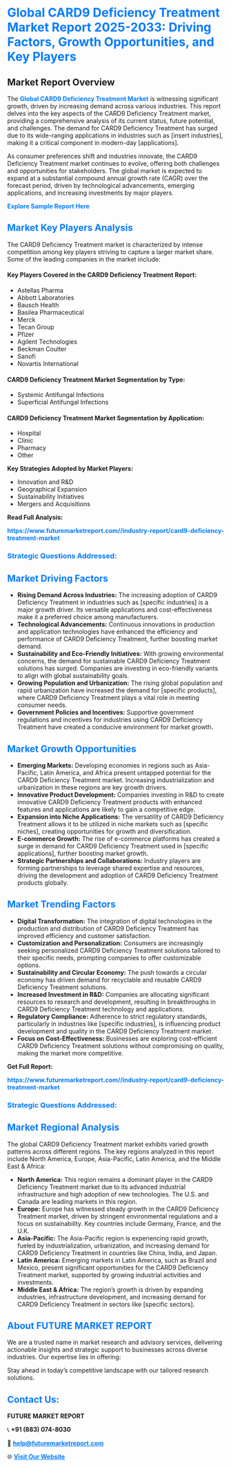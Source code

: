 <h1 style="color: #007BFF;">Global CARD9 Deficiency Treatment Market Report 2025-2033: Driving Factors, Growth Opportunities, and Key Players</h1>

<section id="overview">
<h2>Market Report Overview</h2>
<p>The <a href="https://www.futuremarketreport.com//industry-report/card9-deficiency-treatment-market" style="color: #007BFF; text-decoration: none;"><strong>Global CARD9 Deficiency Treatment Market</strong></a> is witnessing significant growth, driven by increasing demand across various industries. This report delves into the key aspects of the CARD9 Deficiency Treatment market, providing a comprehensive analysis of its current status, future potential, and challenges. The demand for CARD9 Deficiency Treatment has surged due to its wide-ranging applications in industries such as [insert industries], making it a critical component in modern-day [applications].</p>
<p>As consumer preferences shift and industries innovate, the CARD9 Deficiency Treatment market continues to evolve, offering both challenges and opportunities for stakeholders. The global market is expected to expand at a substantial compound annual growth rate (CAGR) over the forecast period, driven by technological advancements, emerging applications, and increasing investments by major players.</p>
</section>

<section id="overview">
<p><a href="https://www.futuremarketreport.com//request-sample/reportId=78628" style="color: #007BFF; text-decoration: none;"><strong>Explore Sample Report Here</strong></a></p>
</section>

<section id="key-players">
<h2 style="color: #007BFF;">Market Key Players Analysis</h2>
<p>The CARD9 Deficiency Treatment market is characterized by intense competition among key players striving to capture a larger market share. Some of the leading companies in the market include:</p>
<h4>Key Players Covered in the CARD9 Deficiency Treatment Report:</h4>
<ul><li>Astellas Pharma</li><li>Abbott Laboratories</li><li>Bausch Health</li><li>Basilea Pharmaceutical</li><li>Merck</li><li>Tecan Group</li><li>Pfizer</li><li>Agilent Technologies</li><li>Beckman Coulter</li><li>Sanofi</li><li>Novartis International</li></ul>
<h4>CARD9 Deficiency Treatment Market Segmentation by Type:</h4>
<ul><li>Systemic Antifungal Infections</li><li>Superficial Antifungal Infections</li></ul>

<h4>CARD9 Deficiency Treatment Market Segmentation by Application:</h4>
<ul><li>Hospital</li><li>Clinic</li><li>Pharmacy</li><li>Other</li></ul>
<p><strong>Key Strategies Adopted by Market Players:</strong></p>
<ul>
<li>Innovation and R&D</li>
<li>Geographical Expansion</li>
<li>Sustainability Initiatives</li>
<li>Mergers and Acquisitions</li>
</ul>
</section>

<section>
<p><strong>Read Full Analysis: </strong></p><a href="https://www.futuremarketreport.com//industry-report/card9-deficiency-treatment-market" style="color: #007BFF; text-decoration: none;"><strong>https://www.futuremarketreport.com//industry-report/card9-deficiency-treatment-market</strong></a>
<h3 style="color: #007BFF;">Strategic Questions Addressed:</h3>
</section>

<section id="driving-factors">
<h2 style="color: #007BFF;">Market Driving Factors</h2>
<ul>
<li><strong>Rising Demand Across Industries:</strong> The increasing adoption of CARD9 Deficiency Treatment in industries such as [specific industries] is a major growth driver. Its versatile applications and cost-effectiveness make it a preferred choice among manufacturers.</li>
<li><strong>Technological Advancements:</strong> Continuous innovations in production and application technologies have enhanced the efficiency and performance of CARD9 Deficiency Treatment, further boosting market demand.</li>
<li><strong>Sustainability and Eco-Friendly Initiatives:</strong> With growing environmental concerns, the demand for sustainable CARD9 Deficiency Treatment solutions has surged. Companies are investing in eco-friendly variants to align with global sustainability goals.</li>
<li><strong>Growing Population and Urbanization:</strong> The rising global population and rapid urbanization have increased the demand for [specific products], where CARD9 Deficiency Treatment plays a vital role in meeting consumer needs.</li>
<li><strong>Government Policies and Incentives:</strong> Supportive government regulations and incentives for industries using CARD9 Deficiency Treatment have created a conducive environment for market growth.</li>
</ul>
</section>

<section id="growth-opportunities">
<h2 style="color: #007BFF;">Market Growth Opportunities</h2>
<ul>
<li><strong>Emerging Markets:</strong> Developing economies in regions such as Asia-Pacific, Latin America, and Africa present untapped potential for the CARD9 Deficiency Treatment market. Increasing industrialization and urbanization in these regions are key growth drivers.</li>
<li><strong>Innovative Product Development:</strong> Companies investing in R&D to create innovative CARD9 Deficiency Treatment products with enhanced features and applications are likely to gain a competitive edge.</li>
<li><strong>Expansion into Niche Applications:</strong> The versatility of CARD9 Deficiency Treatment allows it to be utilized in niche markets such as [specific niches], creating opportunities for growth and diversification.</li>
<li><strong>E-commerce Growth:</strong> The rise of e-commerce platforms has created a surge in demand for CARD9 Deficiency Treatment used in [specific applications], further boosting market growth.</li>
<li><strong>Strategic Partnerships and Collaborations:</strong> Industry players are forming partnerships to leverage shared expertise and resources, driving the development and adoption of CARD9 Deficiency Treatment products globally.</li>
</ul>
</section>

<section id="trending-factors">
<h2 style="color: #007BFF;">Market Trending Factors</h2>
<ul>
<li><strong>Digital Transformation:</strong> The integration of digital technologies in the production and distribution of CARD9 Deficiency Treatment has improved efficiency and customer satisfaction.</li>
<li><strong>Customization and Personalization:</strong> Consumers are increasingly seeking personalized CARD9 Deficiency Treatment solutions tailored to their specific needs, prompting companies to offer customizable options.</li>
<li><strong>Sustainability and Circular Economy:</strong> The push towards a circular economy has driven demand for recyclable and reusable CARD9 Deficiency Treatment solutions.</li>
<li><strong>Increased Investment in R&D:</strong> Companies are allocating significant resources to research and development, resulting in breakthroughs in CARD9 Deficiency Treatment technology and applications.</li>
<li><strong>Regulatory Compliance:</strong> Adherence to strict regulatory standards, particularly in industries like [specific industries], is influencing product development and quality in the CARD9 Deficiency Treatment market.</li>
<li><strong>Focus on Cost-Effectiveness:</strong> Businesses are exploring cost-efficient CARD9 Deficiency Treatment solutions without compromising on quality, making the market more competitive.</li>
</ul>
</section>

<section>
<p><strong>Get Full Report: </strong></p><a href="https://www.futuremarketreport.com//industry-report/card9-deficiency-treatment-market" style="color: #007BFF; text-decoration: none;"><strong>https://www.futuremarketreport.com//industry-report/card9-deficiency-treatment-market</strong></a>
<h3 style="color: #007BFF;">Strategic Questions Addressed:</h3>
</section>


<section id="regional-analysis">
<h2 style="color: #007BFF;">Market Regional Analysis</h2>
<p>The global CARD9 Deficiency Treatment market exhibits varied growth patterns across different regions. The key regions analyzed in this report include North America, Europe, Asia-Pacific, Latin America, and the Middle East & Africa:</p>
<ul>
<li><strong>North America:</strong> This region remains a dominant player in the CARD9 Deficiency Treatment market due to its advanced industrial infrastructure and high adoption of new technologies. The U.S. and Canada are leading markets in this region.</li>
<li><strong>Europe:</strong> Europe has witnessed steady growth in the CARD9 Deficiency Treatment market, driven by stringent environmental regulations and a focus on sustainability. Key countries include Germany, France, and the U.K.</li>
<li><strong>Asia-Pacific:</strong> The Asia-Pacific region is experiencing rapid growth, fueled by industrialization, urbanization, and increasing demand for CARD9 Deficiency Treatment in countries like China, India, and Japan.</li>
<li><strong>Latin America:</strong> Emerging markets in Latin America, such as Brazil and Mexico, present significant opportunities for the CARD9 Deficiency Treatment market, supported by growing industrial activities and investments.</li>
<li><strong>Middle East & Africa:</strong> The region’s growth is driven by expanding industries, infrastructure development, and increasing demand for CARD9 Deficiency Treatment in sectors like [specific sectors].</li>
</ul>
</section>

<footer>
<h2 style="color: #007BFF;">About FUTURE MARKET REPORT</h2>
<p>We are a trusted name in market research and advisory services, delivering actionable insights and strategic support to businesses across diverse industries. Our expertise lies in offering:</p>

<p>Stay ahead in today’s competitive landscape with our tailored research solutions.</p>

<h2 style="color: #007BFF;">Contact Us:</h2>
<p><strong>FUTURE MARKET REPORT</strong></p>
<p>📞 <strong>+91 (883) 074-8030</strong></p>
<p>📧 <strong><a href="mailto:help@futuremarketreport.com" style="color: #007BFF;">help@futuremarketreport.com</a></strong></p>
<p>🌐 <strong><a href="https://www.futuremarketreport.com/" style="color: #007BFF;">Visit Our Website</a></strong></p>
</footer>